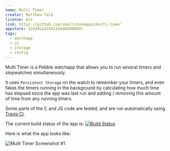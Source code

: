```yaml
---
name: Multi Timer
creator: Matthew Tole
license: mit
link: https://github.com/smallstoneapps/multi-timer
appstore: 52d30a1d19412b4d84000025
tags:
  - watchapp
  - js
  - storage
  - config
---
```


Multi Timer is a Pebble watchapp that allows you to run several timers and
stopwatches simultaneously.

It uses ``Persistent Storage`` on the watch to remember your timers, and even
fakes the timers running in the background by calculating how much time has
elapsed since the app was last run and adding / removing this amount of time
from any running timers.

Some parts of the C and JS code are tested, and are run automatically using
[Travis CI][1].

The current build status of the app is: [![Build Status](https://travis-ci.org/smallstoneapps/multi-timer.png?branch=master)][2]

Here is what the app looks like:

![Multi Timer Screenshot #1](http://pblweb.com/screenshots/wrap/?colour=steel_stainless&url=https://raw.githubusercontent.com/smallstoneapps/multi-timer/master/marketing/screenshots/2.7/multi-timer_2-7_01.png)

[1]: https://travis-ci.org/
[2]: https://travis-ci.org/smallstoneapps/multi-timer/